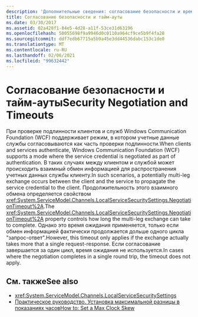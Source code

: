 ```yaml
---
description: 'Дополнительные сведения: согласование безопасности и время ожидания'
title: Согласование безопасности и тайм-ауты
ms.date: 03/30/2017
ms.assetid: 02a428f1-84e5-4d28-a11f-53ce31d63196
ms.openlocfilehash: 50055698f9a9946d0c0110a964cf9ce5b9f4fa28
ms.sourcegitcommit: ddf7edb67715a5b9a45e3dd44536dabc153c1de0
ms.translationtype: MT
ms.contentlocale: ru-RU
ms.lasthandoff: 02/06/2021
ms.locfileid: "99632442"
---
```

# <a name="security-negotiation-and-timeouts"></a><span data-ttu-id="f2f2e-103">Согласование безопасности и тайм-ауты</span><span class="sxs-lookup"><span data-stu-id="f2f2e-103">Security Negotiation and Timeouts</span></span>

<span data-ttu-id="f2f2e-104">При проверке подлинности клиентов и служб Windows Communication Foundation (WCF) поддерживает режим, в котором учетные данные службы согласовываются как часть проверки подлинности.</span><span class="sxs-lookup"><span data-stu-id="f2f2e-104">When clients and services authenticate, Windows Communication Foundation (WCF) supports a mode where the service credential is negotiated as part of authentication.</span></span> <span data-ttu-id="f2f2e-105">В таких случаях между клиентом и службой может происходить взаимный обмен информацией для распространения учетных данных службы клиенту.</span><span class="sxs-lookup"><span data-stu-id="f2f2e-105">In such scenarios, a potentially multi-leg exchange occurs between the client and the service to propagate the service credential to the client.</span></span> <span data-ttu-id="f2f2e-106">Продолжительность этого взаимного обмена определяется свойством <xref:System.ServiceModel.Channels.LocalServiceSecuritySettings.NegotiationTimeout%2A>.</span><span class="sxs-lookup"><span data-stu-id="f2f2e-106">The <xref:System.ServiceModel.Channels.LocalServiceSecuritySettings.NegotiationTimeout%2A> property controls how long the multi-leg exchange can take to complete.</span></span> <span data-ttu-id="f2f2e-107">Однако это время ожидания применяется, только если обмен информацией фактически продолжается дольше одного цикла "запрос-ответ".</span><span class="sxs-lookup"><span data-stu-id="f2f2e-107">However, this timeout only applies if the exchange actually takes more that a single request-response.</span></span> <span data-ttu-id="f2f2e-108">Если согласование завершается за один цикл, время ожидания не используется.</span><span class="sxs-lookup"><span data-stu-id="f2f2e-108">In cases where the negotiation completes in a single round trip, the timeout does not apply.</span></span>  
  
## <a name="see-also"></a><span data-ttu-id="f2f2e-109">См. также</span><span class="sxs-lookup"><span data-stu-id="f2f2e-109">See also</span></span>

- <xref:System.ServiceModel.Channels.LocalServiceSecuritySettings>
- [<span data-ttu-id="f2f2e-110">Практическое руководство. Установка максимальной разницы в показаниях часов</span><span class="sxs-lookup"><span data-stu-id="f2f2e-110">How to: Set a Max Clock Skew</span></span>](how-to-set-a-max-clock-skew.md)
